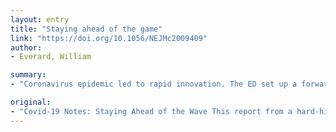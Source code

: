 ```yaml
---
layout: entry
title: "Staying ahead of the game"
link: "https://doi.org/10.1056/NEJMc2009409"
author:
- Everard, William

summary:
- "Coronavirus epidemic led to rapid innovation. The ED set up a forward. Report from a hard-hit hospital on Long Island, New York, explains the local corona virus epidemic. Covid-19 Notes: Staying Ahead of the Wave This report from Long Island hospital explains how the local AIDS epidemic led. to rapid innovations. It's a 'forward' report from the ED. ED's report explains why coronanavirus outbreak led to a long-hit New York hospital. A new wave led to the wave."

original:
- "Covid-19 Notes: Staying Ahead of the Wave This report from a hard-hit hospital on Long Island, New York, explains how the local coronavirus epidemic led to rapid innovation. The ED set up a forward..."
---
```


